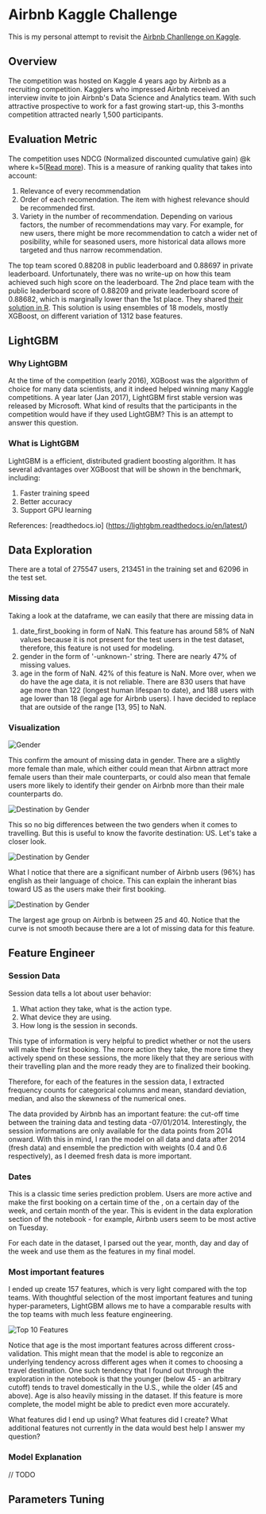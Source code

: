 # Airbnb Kaggle Challenge
This is my personal attempt to revisit the [Airbnb Chanllenge on Kaggle](https://www.kaggle.com/c/airbnb-recruiting-new-user-bookings).

## Overview
The competition was hosted on Kaggle 4 years ago by Airbnb as a recruiting competition. Kagglers who impressed Airbnb received an interview invite to join Airbnb's Data Science and Analytics team. With such attractive prospective to work for a fast growing start-up, this 3-months competition attracted nearly 1,500 participants.

## Evaluation Metric
The competition uses NDCG (Normalized discounted cumulative gain) @k where k=5([Read more](https://www.kaggle.com/c/airbnb-recruiting-new-user-bookings/overview/evaluation)). This is a measure of ranking quality that takes into account:
1. Relevance of every recommendation
2. Order of each recomendation. The item with highest relevance should be recommended first.
3. Variety in the number of recommendation. Depending on various factors, the number of recommendations may vary. For example, for new users, there might be more recommendation to catch a wider net of posibility, while for seasoned users, more historical data allows more targeted and thus narrow recommendation.

The top team scored 0.88208 in public leaderboard and 0.88697 in private leaderboard. Unfortunately, there was no write-up on how this team achieved such high score on the leaderboard. The 2nd place team with the public leaderboard score of 0.88209 and private leaderboard score of 0.88682, which is marginally lower than the 1st place. They shared [their solution in R]( https://github.com/Keiku/kaggle-airbnb-recruiting-new-user-bookings). This solution is using ensembles of 18 models, mostly XGBoost, on different variation of 1312 base features.

## LightGBM
### Why LightGBM
At the time of the competition (early 2016), XGBoost was the algorithm of choice for many data scientists, and it indeed helped winning many Kaggle competitions. A year later (Jan 2017), LightGBM first stable version was released by Microsoft. What kind of results that the participants in the competition would have if they used LightGBM? This is an attempt to answer this question.

### What is LightGBM
LightGBM is a efficient, distributed gradient boosting algorithm. It has several advantages over XGBoost that will be shown in the benchmark, including:
1. Faster training speed
2. Better accuracy
3. Support GPU learning

References:
[readthedocs.io] (https://lightgbm.readthedocs.io/en/latest/)

## Data Exploration
There are a total of 275547 users, 213451 in the training set and 62096 in the test set.

### Missing data
Taking a look at the dataframe, we can easily that there are missing data in 
1. date_first_booking in form of NaN. This feature has around 58% of NaN values because it is not present for the test users in the test dataset, therefore, this feature is not used for modeling.
2. gender in the form of '-unknown-' string. There are nearly 47% of missing values.
3. age in the form of NaN. 42% of this feature is NaN. More over, when we do have the age data, it is not reliable. There are 830 users that have age more than 122 (longest human lifespan to date), and 188 users with age lower than 18 (legal age for Airbnb users). I have decided to replace that are outside of the range [13, 95] to NaN.

### Visualization
![Gender](/visualization/gender.png)

This confirm the amount of missing data in gender. There are a slightly more female than male, which either could mean that Airbnn attract more female users than their male counterparts, or could also mean that female users more likely to identify their gender on Airbnb more than their male counterparts do.

![Destination by Gender](/visualization/destination%20by%20gender.png)

This so no big differences between the two genders when it comes to travelling. But this is useful to know the favorite destination: US. Let's take a closer look.

![Destination by Gender](/visualization/destination.png)

What I notice that there are a significant number of Airbnb users (96%) has english as their language of choice. This can explain the inherant bias toward US as the users make their first booking.

![Destination by Gender](/visualization/age.png)

The largest age group on Airbnb is between 25 and 40. Notice that the curve is not smooth because there are a lot of missing data for this feature.

## Feature Engineer

### Session Data

Session data tells a lot about user behavior:
1. What action they take, what is the action type. 
2. What device they are using.
3. How long is the session in seconds.

This type of information is very helpful to predict whether or not the users will make their first booking. The more action they take, the more time they actively spend on these sessions, the more likely that they are serious with their travelling plan and the more ready they are to finalized their booking.

Therefore, for each of the features in the session data, I extracted frequency counts for categorical columns and mean, standard deviation, median, and also the skewness of the numerical ones.

The data provided by Airbnb has an important feature: the cut-off time between the training data and testing data -07/01/2014. Interestingly, the session informations are only available for the data points from 2014 onward. With this in mind, I ran the model on all data and data after 2014 (fresh data) and ensemble the prediction with weights (0.4 and 0.6 respectively), as I deemed fresh data is more important.

### Dates

This is a classic time series prediction problem. Users are more active and make the first booking on a certain time of the , on a certain day of the week, and certain month of the year. This is evident in the data exploration section of the notebook - for example, Airbnb users seem to be most active on Tuesday. 

For each date in the dataset, I parsed out the year, month, day and day of the week and use them as the features in my  final model.

### Most important features

I ended up create 157 features, which is very light compared with the top teams. With thoughtful selection of the most important features and tuning hyper-parameters, LightGBM allows me to have a comparable results with the top teams with much less feature engineering.

![Top 10 Features](/visualization/top_10_features.png)

Notice that age is the most important features across different cross-validation. This might mean that the model is able to regconize an underlying tendency across different ages when it comes to choosing a travel destination. One such tendency that I found out through the exploration in the notebook is that the younger (below 45 - an arbitrary cutoff) tends to travel domestically in the U.S., while the older (45 and above).
Age is also heavily missing in the dataset. If this feature is more complete, the model might be able to predict even more accurately.

What features did I end up using?
What features did I create?
What additional features not currently in the data would best help I answer my question?

### Model Explanation
// TODO

## Parameters Tuning
